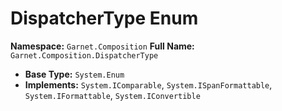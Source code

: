 # DispatcherType Enum

**Namespace:** `Garnet.Composition`
**Full Name:** `Garnet.Composition.DispatcherType`
- **Base Type:** `System.Enum`
- **Implements:** `System.IComparable`, `System.ISpanFormattable`, `System.IFormattable`, `System.IConvertible`